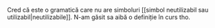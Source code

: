 Cred că este o gramatică care nu are simboluri [[simbol neutilizabil sau utilizabil|neutilizabile]]. N-am găsit sa aibă o definiție în curs tho.